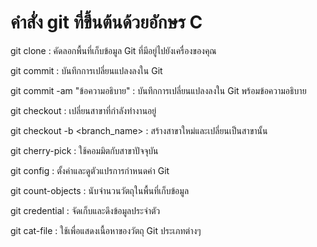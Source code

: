 # คำสั่ง git ที่ขึ้นต้นด้วยอักษร C
git clone : คัดลอกพื้นที่เก็บข้อมูล Git ที่มีอยู่ไปยังเครื่องของคุณ

git commit : บันทึกการเปลี่ยนแปลงลงใน Git

git commit -am "ข้อความอธิบาย" : บันทึกการเปลี่ยนแปลงลงใน Git พร้อมข้อความอธิบาย

git checkout : เปลี่ยนสาขาที่กำลังทำงานอยู่

git checkout -b <branch_name> : สร้างสาขาใหม่และเปลี่ยนเป็นสาขานั้น

git cherry-pick : ใช้คอมมิตกับสาขาปัจจุบัน

git config : ตั้งค่าและดูตัวแปรการกำหนดค่า Git

git count-objects : นับจำนวนวัตถุในพื้นที่เก็บข้อมูล

git credential : จัดเก็บและดึงข้อมูลประจำตัว

git cat-file : ใช้เพื่อแสดงเนื้อหาของวัตถุ Git ประเภทต่างๆ
